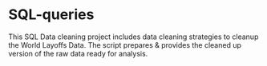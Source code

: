 # SQL-queries
This SQL Data cleaning project includes data cleaning strategies to cleanup the World Layoffs Data.
The script prepares & provides the cleaned up version of the raw data ready for analysis.
